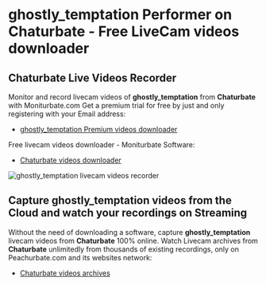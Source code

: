 # ghostly_temptation Performer on Chaturbate - Free LiveCam videos downloader

## Chaturbate Live Videos Recorder

Monitor and record livecam videos of **ghostly_temptation** from **Chaturbate** with Moniturbate.com
Get a premium trial for free by just and only registering with your Email address:
* [ghostly_temptation Premium videos downloader](https://moniturbate.com/request-demo-licence-key.html)

Free livecam videos downloader - Moniturbate Software:
* [Chaturbate videos downloader](https://moniturbate.com/moniturbate-download-software.html)

![ghostly_temptation livecam videos recorder](https://peachurnet.com/templates/moniturbate-software.png)


## Capture ghostly_temptation videos from the Cloud and watch your recordings on Streaming

Without the need of downloading a software, capture **ghostly_temptation** livecam videos from **Chaturbate** 100% online.
Watch Livecam archives from **Chaturbate** unlimitedly from thousands of existing recordings, only on Peachurbate.com and its websites network:
* [Chaturbate videos archives](https://peachurnet.com/)